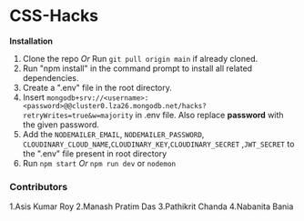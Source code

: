 # CSS-Hacks
**Installation**

1. Clone the repo *Or* Run `git pull origin main` if already cloned.
2. Run "npm install" in the command prompt to install all related dependencies.
3. Create a ".env" file in the root directory.
4. Insert `mongodb+srv://<username>:<password>@@cluster0.lza26.mongodb.net/hacks?retryWrites=true&w=majority` in .env file. Also replace **password** with the given password.
5.  Add the `NODEMAILER_EMAIL`, `NODEMAILER_PASSWORD`, `CLOUDINARY_CLOUD_NAME`,`CLOUDINARY_KEY`,`CLOUDINARY_SECRET` ,`JWT_SECRET` to the ".env" file present in root directory
6. Run `npm start` *Or* `npm run dev` or `nodemon`

### Contributors
1.Asis Kumar Roy
2.Manash Pratim Das
3.Pathikrit Chanda
4.Nabanita Bania

